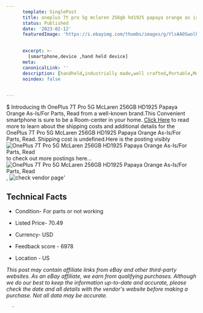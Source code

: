 ```yaml
---
      template: SinglePost
      title: oneplus 7t pro 5g mclaren 256gb hd1925 papaya orange as is for parts read
      status: Published
      date: '2023-02-12'
      featuredImage: 'https://i.ebayimg.com/thumbs/images/g/YlsAAOSwolhj5r6r/s-l225.jpg'
       

      excerpt: >-
        [smartphone,device ,hand held device]
      meta:
      canonicalLink: ''
      description: [handheld,industrially made,well crafted,Portable,Mobile,Compact,Convenient,Lightweight,Maneuverable,Man-portable,Miniature,Carriable,Hand-held,Light,Holdable,Transportable,Mobile device,Pocket-sized,On-the-go,Wireless,Cordless,Compact size,Convenient size, smartphone,device ,hand held device]
      noindex: false
      

---
```

$
      Introducing th OnePlus 7T Pro 5G McLaren 256GB HD1925 Papaya Orange As-Is/For Parts, Read from a well-known brand.This Convenient smartphone is sure to be a Room-center in your home. [Click Here](https://www.ebay.com/itm/266126273211?hash=item3df65caabb%3Ag%3AYlsAAOSwolhj5r6r&mkevt=1&mkcid=1&mkrid=711-53200-19255-0&campid=%253CePNCampaignId%253E&customid=%253CreferenceId%253E&toolid=10049) to read more to learn about the shipping costs and additional details for the OnePlus 7T Pro 5G McLaren 256GB HD1925 Papaya Orange As-Is/For Parts, Read. Shipping cost is undefined.Here is the posting visibly ![OnePlus 7T Pro 5G McLaren 256GB HD1925 Papaya Orange As-Is/For Parts, Read](https://i.ebayimg.com/thumbs/images/g/YlsAAOSwolhj5r6r/s-l225.jpg) to check out more postings here... ![OnePlus 7T Pro 5G McLaren 256GB HD1925 Papaya Orange As-Is/For Parts, Read](https://i.ebayimg.com/images/g/YlsAAOSwolhj5r6r/s-l1600.jpg), ![check vendor page](https://origin-galleryplus.ebayimg.com/ws/web/266126273211_2_0_1/225x225.jpg,https://origin-galleryplus.ebayimg.com/ws/web/266126273211_3_0_1/225x225.jpg,https://origin-galleryplus.ebayimg.com/ws/web/266126273211_4_0_1/225x225.jpg,https://origin-galleryplus.ebayimg.com/ws/web/266126273211_5_0_1/225x225.jpg,https://origin-galleryplus.ebayimg.com/ws/web/266126273211_6_0_1/225x225.jpg,https://origin-galleryplus.ebayimg.com/ws/web/266126273211_7_0_1/225x225.jpg,https://origin-galleryplus.ebayimg.com/ws/web/266126273211_8_0_1/225x225.jpg)'

      

 ## Technical Facts 



     
      

 - Condition- For parts or not working 


      

 - Listed Price- 70.49 


      

 - Currency- USD 


      

 - Feedback score - 6978 


      

 - Location - US 


      
      

 *_This post may contain affiliate links from eBay and other third-party websites. As an eBay affiliate, we earn from qualifying purchases. Although we do our best to keep the information up-to-date and accurate, please check the date and all details with the vendor's website before making a purchase. Not all data may be accurate._*




      -
